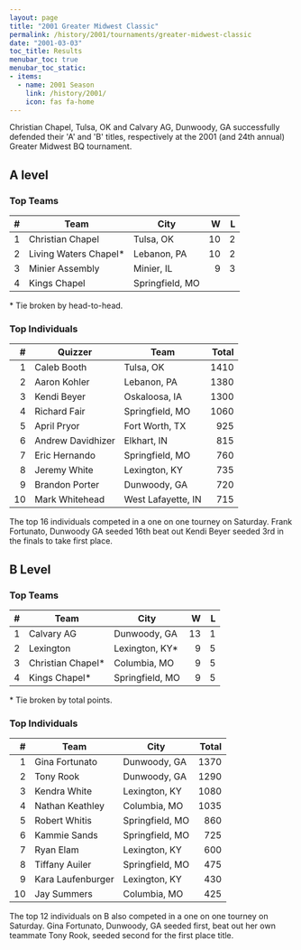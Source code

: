 ```yaml
---
layout: page
title: "2001 Greater Midwest Classic"
permalink: /history/2001/tournaments/greater-midwest-classic
date: "2001-03-03"
toc_title: Results
menubar_toc: true
menubar_toc_static:
- items:
  - name: 2001 Season
    link: /history/2001/
    icon: fas fa-home
---
```


Christian Chapel, Tulsa, OK and Calvary AG, Dunwoody, GA successfully defended their 'A' and 'B' titles, respectively at the 2001 (and 24th annual) Greater Midwest BQ tournament.

## A level

### Top Teams

|    # | Team                  | City            |    W |    L |
| ---: | --------------------- | --------------- | ---: | ---: |
|    1 | Christian Chapel      | Tulsa, OK       |   10 |    2 |
|    2 | Living Waters Chapel* | Lebanon, PA     |   10 |    2 |
|    3 | Minier Assembly       | Minier, IL      |    9 |    3 |
|    4 | Kings Chapel          | Springfield, MO |      |      |

\* Tie broken by head-to-head.

### Top Individuals

|    # | Quizzer           | Team               | Total |
| ---: | ----------------- | ------------------ | ----: |
|    1 | Caleb Booth       | Tulsa, OK          |  1410 |
|    2 | Aaron Kohler      | Lebanon, PA        |  1380 |
|    3 | Kendi Beyer       | Oskaloosa, IA      |  1300 |
|    4 | Richard Fair      | Springfield, MO    |  1060 |
|    5 | April Pryor       | Fort Worth, TX     |   925 |
|    6 | Andrew Davidhizer | Elkhart, IN        |   815 |
|    7 | Eric Hernando     | Springfield, MO    |   760 |
|    8 | Jeremy White      | Lexington, KY      |   735 |
|    9 | Brandon Porter    | Dunwoody, GA       |   720 |
|   10 | Mark Whitehead    | West Lafayette, IN |   715 |

The top 16 individuals competed in a one on one tourney on Saturday.  Frank Fortunato, Dunwoody GA seeded 16th beat out Kendi Beyer seeded 3rd in the finals to take
first place.

## B Level

### Top Teams

|    # | Team              | City            |    W |    L |
| ---: | ----------------- | --------------- | ---: | ---: |
|    1 | Calvary AG        | Dunwoody, GA    |   13 |    1 |
|    2 | Lexington         | Lexington, KY*  |    9 |    5 |
|    3 | Christian Chapel* | Columbia, MO    |    9 |    5 |
|    4 | Kings Chapel*     | Springfield, MO |    9 |    5 |

\* Tie broken by total points.

### Top Individuals

|    # | Team              | City            | Total |
| ---: | ----------------- | --------------- | ----: |
|    1 | Gina Fortunato    | Dunwoody, GA    |  1370 |
|    2 | Tony Rook         | Dunwoody, GA    |  1290 |
|    3 | Kendra White      | Lexington, KY   |  1080 |
|    4 | Nathan Keathley   | Columbia, MO    |  1035 |
|    5 | Robert Whitis     | Springfield, MO |   860 |
|    6 | Kammie Sands      | Springfield, MO |   725 |
|    7 | Ryan Elam         | Lexington, KY   |   600 |
|    8 | Tiffany Auiler    | Springfield, MO |   475 |
|    9 | Kara Laufenburger | Lexington, KY   |   430 |
|   10 | Jay Summers       | Columbia, MO    |   425 |

The top 12 individuals on B also competed in a one on one tourney on Saturday.  Gina Fortunato, Dunwoody, GA seeded first, beat out her own teammate
Tony Rook, seeded second for the first place title.

